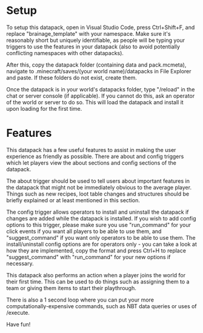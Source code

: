 # Setup
To setup this datapack, open in Visual Studio Code, press Ctrl+Shift+F, and replace "brainage_template" with your namespace. Make sure it's reasonably short but uniquely identifiable, as people will be typing your triggers to use the features in your datapack (also to avoid potentially conflicting namespaces with other datapacks).

After this, copy the datapack folder (containing data and pack.mcmeta), navigate to .minecraft/saves/(your world name)/datapacks in File Explorer and paste. If these folders do not exist, create them.

Once the datapack is in your world's datapacks folder, type "/reload" in the chat or server console (if applicable). If you cannot do this, ask an operator of the world or server to do so. This will load the datapack and install it upon loading for the first time.

# Features
This datapack has a few useful features to assist in making the user experience as friendly as possible. There are about and config triggers which let players view the about sections and config sections of the datapack.

The about trigger should be used to tell users about important features in the datapack that might not be immediately obvious to the average player. Things such as new recipes, loot table changes and structures should be briefly explained or at least mentioned in this section.

The config trigger allows operators to install and uninstall the datapack if changes are added while the datapack is installed. If you wish to add config options to this trigger, please make sure you use "run_command" for your click events if you want all players to be able to use them, and "suggest_command" if you want only operators to be able to use them. The install/uninstall config options are for operators only - you can take a look at how they are implemented, copy the format and press Ctrl+H to replace "suggest_command" with "run_command" for your new options if necessary.

This datapack also performs an action when a player joins the world for their first time. This can be used to do things such as assigning them to a team or giving them items to start their playthrough.

There is also a 1 second loop where you can put your more computationally-expensive commands, such as NBT data queries or uses of /execute.

Have fun!
